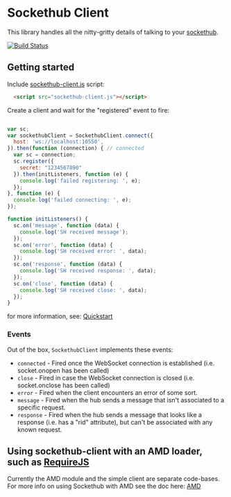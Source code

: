 # Sockethub Client

This library handles all the nitty-gritty details of talking to your
[sockethub](http://sockethub.org/).

[![Build Status](https://secure.travis-ci.org/sockethub/sockethub-client.png)](http://travis-ci.org/sockethub/sockethub-client)

## Getting started

Include [sockethub-client.js](https://github.com/sockethub/sockethub-client/raw/master/sockethub-client.js) script:

```html
  <script src="sockethub-client.js"></script>
```

Create a client and wait for the "registered" event to fire:
```javascript

var sc;
var sockethubClient = SockethubClient.connect({
  host: 'ws://localhost:10550',
}).then(function (connection) { // connected
  var sc = connection;
  sc.register({
    secret: "1234567890"
  }).then(initListeners, function (e) {
    console.log('failed registering: ', e);
  });
}, function (e) {
  console.log('failed connecting: ', e);
});

function initListeners() {
  sc.on('message', function (data) {
    console.log('SH received message');
  });
  sc.on('error', function (data) {
    console.log('SH received error: ', data);
  });
  sc.on('response', function (data) {
    console.log('SH received response: ', data);
  });
  sc.on('close', function (data) {
    console.log('SH received close: ', data);
  });
}
```

for more information, see:
[Quickstart](https://github.com/sockethub/sockethub-client/raw/master/doc/quickstart.md)


### Events

Out of the box, `SockethubClient` implements these events:
* `connected` - Fired once the WebSocket connection is established (i.e. socket.onopen has been called)
* `close` - Fired in case the WebSocket connection is closed (i.e. socket.onclose has been called)
* `error` - Fired when the client encounters an error of some sort.
* `message` - Fired when the hub sends a message that isn't associated to a specific request.
* `response` - Fired when the hub sends a message that looks like a response (i.e. has a "rid" attribute), but can't be associated with any known request.


## Using sockethub-client with an AMD loader, such as [RequireJS](requirejs.org)

Currently the AMD module and the simple client are separate code-bases. For more info on using Sockethub with AMD see the doc here: [AMD](https://github.com/sockethub/sockethub-client/raw/master/doc/amd.md)
